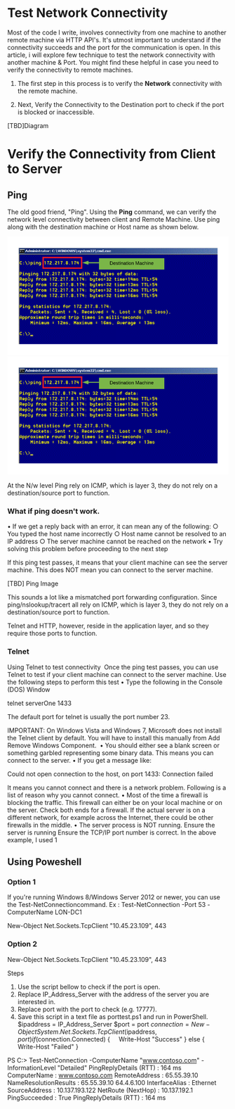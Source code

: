 # Test Network Connectivity

Most of the code I write, involves connectivity from one machine to another remote machine via HTTP API's. It's utmost important to understand if the connectivity succeeds and the port for the communication is open. In this article, i will explore few technique to test the network connectivity with another machine & Port. You might find these helpful in case you need to verify the connectivity to remote machines.

1. The first step in this process is to verify the **Network** connectivity with the remote machine.

2. Next, Verify the Connectivity to the Destination port to check if the port is blocked or inaccessible.

[TBD]Diagram

# Verify the Connectivity from Client to Server

## Ping

The old good friend, "Ping". Using the **Ping** command, we can verify the network level connectivity between client and Remote Machine. Use ping along with the destination machine or Host name as shown below.

![ping](Images/ping.png)
![Image](Images/ping.png)


At the N/w level Ping rely on ICMP, which is layer 3, they do not rely on a destination/source port to function.

### What if ping doesn't work.

• If we get a reply back with an error, it can mean any of the following:
		○ You typed the host name incorrectly
		○ Host name cannot be resolved to an IP address
		○ The server machine cannot be reached on the network
	• Try solving this problem before proceeding to the next step

If this ping test passes, it means that your client machine can see the server machine. This does NOT mean you can connect to the server machine.

[TBD] Ping Image

This sounds a lot like a mismatched port forwarding configuration. Since ping/nslookup/tracert all rely on ICMP, which is layer 3, they do not rely on a destination/source port to function.

Telnet and HTTP, however, reside in the application layer, and so they require those ports to function.

### Telnet
Using Telnet to test connectivity 
Once the ping test passes, you can use Telnet to test if your client machine can connect to the server machine. Use the following steps to perform this test
	• Type the following in the Console (DOS) Window

telnet serverOne 1433

The default port for telnet is usually the port number 23.

IMPORTANT: On Windows Vista and Windows 7, Microsoft does not install the Telnet client by default. You will have to install this manually from Add Remove Windows Component. 
	• You should either see a blank screen or something garbled representing some binary data. This means you can connect to the server.
	• If you get a message like:

Could not open connection to the host, on port 1433: Connection failed

It means you cannot connect and there is a network problem.
Following is a list of reason why you cannot connect.
	• Most of the time a firewall is blocking the traffic. This firewall can either be on your local machine or on the server. Check both ends for a firewall. If the actual server is on a different network, for example across the Internet, there could be other firewalls in the middle.
	• The server process is NOT running. Ensure the server is running
Ensure the TCP/IP port number is correct. In the above example, I used 1

## Using Poweshell

### Option 1

If you're running Windows 8/Windows Server 2012 or newer, you can use the Test-NetConnectioncommand.
Ex : Test-NetConnection -Port 53 -ComputerName LON-DC1


New-Object Net.Sockets.TcpClient "10.45.23.109", 443 

### Option 2


New-Object Net.Sockets.TcpClient "10.45.23.109", 443 


Steps
1. Use the script bellow to check if the port is open.
2. Replace IP_Address_Server with the address of the server you are interested in.
3. Replace port with the port to check (e.g. 17777).
4. Save this script in a text file as porttest.ps1 and run in PowerShell.
$ipaddress = IP_Address_Server
$port = port
$connection = New-Object System.Net.Sockets.TcpClient($ipaddress, $port)
if ($connection.Connected) {
    Write-Host "Success"
}
else {
    Write-Host "Failed"
}

PS C:\> Test-NetConnection -ComputerName "www.contoso.com" -InformationLevel "Detailed"
PingReplyDetails (RTT) : 164 ms
ComputerName           : www.contoso.com
RemoteAddress          : 65.55.39.10
NameResolutionResults  : 65.55.39.10
64.4.6.100
InterfaceAlias         : Ethernet
SourceAddress          : 10.137.193.122
NetRoute (NextHop)     : 10.137.192.1
PingSucceeded          : True
PingReplyDetails (RTT) : 164 ms



